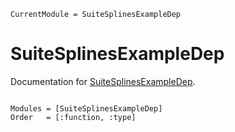 ```@meta
CurrentModule = SuiteSplinesExampleDep
```

# SuiteSplinesExampleDep

Documentation for [SuiteSplinesExampleDep](https://github.com/SuiteSplines/SuiteSplinesExampleDep.jl).

```@index
```

```@autodocs
Modules = [SuiteSplinesExampleDep]
Order   = [:function, :type]
```
